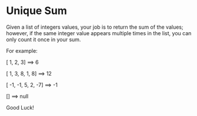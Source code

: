 # Unique Sum

Given a list of integers values, your job is to return the sum of the values; however, if the same integer value appears multiple times in the list, you can only count it once in your sum.

For example:

[ 1, 2, 3] ==> 6

[ 1, 3, 8, 1, 8] ==> 12

[ -1, -1, 5, 2, -7] ==> -1

[] ==> null

Good Luck!